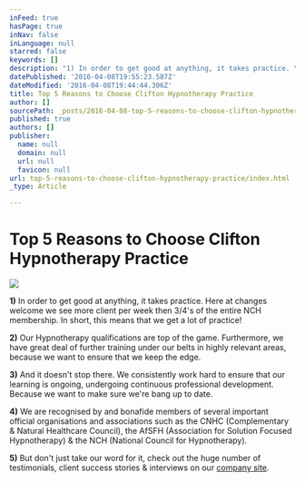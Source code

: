 ```yaml
---
inFeed: true
hasPage: true
inNav: false
inLanguage: null
starred: false
keywords: []
description: "1) In order to get good at anything, it takes practice. \_Here at changes welcome we see more client per week then 3/4's of the entire NCH membership. \_In short, this means that we get a lot of practice!"
datePublished: '2016-04-08T19:55:23.587Z'
dateModified: '2016-04-08T19:44:44.306Z'
title: Top 5 Reasons to Choose Clifton Hypnotherapy Practice
author: []
sourcePath: _posts/2016-04-08-top-5-reasons-to-choose-clifton-hypnotherapy-practice.md
published: true
authors: []
publisher:
  name: null
  domain: null
  url: null
  favicon: null
url: top-5-reasons-to-choose-clifton-hypnotherapy-practice/index.html
_type: Article

---
```

# Top 5 Reasons to Choose Clifton Hypnotherapy Practice
![](https://s3-us-west-2.amazonaws.com/the-grid-img/p/dd9c101ec9e177e83232d93dd979df050e81495b.jpg)

**1)** In order to get good at anything, it takes practice.  Here at changes welcome we see more client per week then 3/4's of the entire NCH membership.  In short, this means that we get a lot of practice!

**2)** Our Hypnotherapy qualifications are top of the game.  Furthermore, we have great deal of further training under our belts in highly relevant areas, because we want to ensure that we keep the edge.

**3)** And it doesn't stop there.  We consistently work hard to ensure that our learning is ongoing, undergoing continuous professional development.  Because we want to make sure we're bang up to date.

**4)** We are recognised by and bonafide members of several important official organisations and associations such as the CNHC (Complementary & Natural Healthcare Council), the AfSFH (Association for Solution Focused Hypnotherapy) & the NCH (National Council for Hypnotherapy).

**5)** But don't just take our word for it, check out the huge number of testimonials, client success stories & interviews on our [company site][0].

[0]: http://www.changeswelcome.com/testimonials-archive/